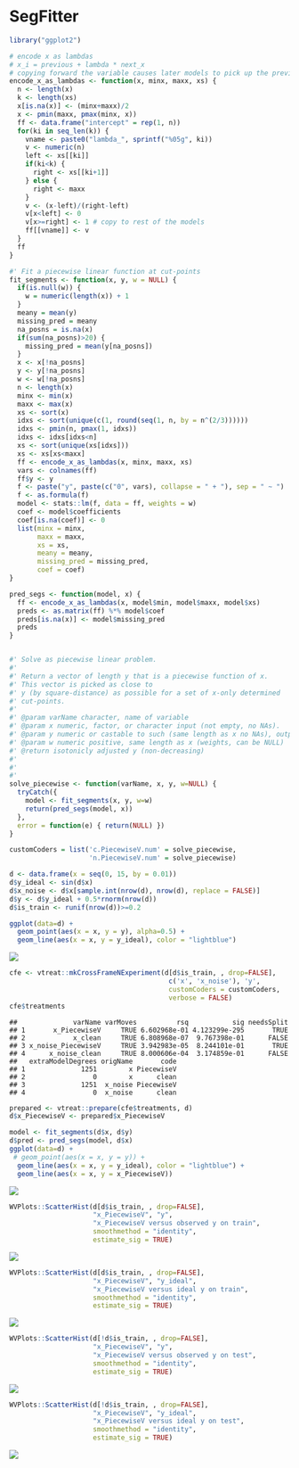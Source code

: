 SegFitter
================

``` r
library("ggplot2")
```

``` r
# encode x as lambdas
# x_i = previous + lambda * next_x
# copying forward the variable causes later models to pick up the previous as above.
encode_x_as_lambdas <- function(x, minx, maxx, xs) {
  n <- length(x)
  k <- length(xs)
  x[is.na(x)] <- (minx+maxx)/2
  x <- pmin(maxx, pmax(minx, x))
  ff <- data.frame("intercept" = rep(1, n))
  for(ki in seq_len(k)) {
    vname <- paste0("lambda_", sprintf("%05g", ki))
    v <- numeric(n)
    left <- xs[[ki]]
    if(ki<k) {
      right <- xs[[ki+1]]
    } else {
      right <- maxx
    }
    v <- (x-left)/(right-left)
    v[x<left] <- 0
    v[x>=right] <- 1 # copy to rest of the models
    ff[[vname]] <- v
  }
  ff
}

#' Fit a piecewise linear function at cut-points
fit_segments <- function(x, y, w = NULL) {
  if(is.null(w)) {
    w = numeric(length(x)) + 1
  }
  meany = mean(y)
  missing_pred = meany
  na_posns = is.na(x)
  if(sum(na_posns)>20) {
    missing_pred = mean(y[na_posns])
  }
  x <- x[!na_posns]
  y <- y[!na_posns]
  w <- w[!na_posns]
  n <- length(x)
  minx <- min(x)
  maxx <- max(x)
  xs <- sort(x)
  idxs <- sort(unique(c(1, round(seq(1, n, by = n^(2/3))))))
  idxs <- pmin(n, pmax(1, idxs))
  idxs <- idxs[idxs<n]
  xs <- sort(unique(xs[idxs]))
  xs <- xs[xs<maxx]
  ff <- encode_x_as_lambdas(x, minx, maxx, xs)
  vars <- colnames(ff)
  ff$y <- y
  f <- paste("y", paste(c("0", vars), collapse = " + "), sep = " ~ ")
  f <- as.formula(f)
  model <- stats::lm(f, data = ff, weights = w)
  coef <- model$coefficients
  coef[is.na(coef)] <- 0
  list(minx = minx, 
       maxx = maxx,
       xs = xs,
       meany = meany,
       missing_pred = missing_pred,
       coef = coef)
}

pred_segs <- function(model, x) {
  ff <- encode_x_as_lambdas(x, model$min, model$maxx, model$xs)
  preds <- as.matrix(ff) %*% model$coef
  preds[is.na(x)] <- model$missing_pred
  preds
}


#' Solve as piecewise linear problem.
#'
#' Return a vector of length y that is a piecewise function of x.
#' This vector is picked as close to
#' y (by square-distance) as possible for a set of x-only determined
#' cut-points.
#'
#' @param varName character, name of variable
#' @param x numeric, factor, or character input (not empty, no NAs). 
#' @param y numeric or castable to such (same length as x no NAs), output to match
#' @param w numeric positive, same length as x (weights, can be NULL)
#' @return isotonicly adjusted y (non-decreasing)
#'
#'
#' 
solve_piecewise <- function(varName, x, y, w=NULL) {
  tryCatch({
    model <- fit_segments(x, y, w=w)
    return(pred_segs(model, x))
  },
  error = function(e) { return(NULL) })
}

customCoders = list('c.PiecewiseV.num' = solve_piecewise,
                    'n.PiecewiseV.num' = solve_piecewise)
```

``` r
d <- data.frame(x = seq(0, 15, by = 0.01))
d$y_ideal <- sin(d$x)
d$x_noise <- d$x[sample.int(nrow(d), nrow(d), replace = FALSE)]
d$y <- d$y_ideal + 0.5*rnorm(nrow(d))
d$is_train <- runif(nrow(d))>=0.2

ggplot(data=d) +
  geom_point(aes(x = x, y = y), alpha=0.5) + 
  geom_line(aes(x = x, y = y_ideal), color = "lightblue")
```

![](SegFitter_files/figure-markdown_github/example-1.png)

``` r
cfe <- vtreat::mkCrossFrameNExperiment(d[d$is_train, , drop=FALSE], 
                                        c('x', 'x_noise'), 'y',
                                        customCoders = customCoders,
                                        verbose = FALSE)
cfe$treatments
```

    ##              varName varMoves          rsq           sig needsSplit
    ## 1       x_PiecewiseV     TRUE 6.602968e-01 4.123299e-295       TRUE
    ## 2            x_clean     TRUE 6.808968e-07  9.767398e-01      FALSE
    ## 3 x_noise_PiecewiseV     TRUE 3.942983e-05  8.244101e-01       TRUE
    ## 4      x_noise_clean     TRUE 8.000606e-04  3.174859e-01      FALSE
    ##   extraModelDegrees origName       code
    ## 1              1251        x PiecewiseV
    ## 2                 0        x      clean
    ## 3              1251  x_noise PiecewiseV
    ## 4                 0  x_noise      clean

``` r
prepared <- vtreat::prepare(cfe$treatments, d)
d$x_PiecewiseV <- prepared$x_PiecewiseV

model <- fit_segments(d$x, d$y)
d$pred <- pred_segs(model, d$x)
ggplot(data=d) +
 # geom_point(aes(x = x, y = y)) + 
  geom_line(aes(x = x, y = y_ideal), color = "lightblue") + 
  geom_line(aes(x = x, y = x_PiecewiseV))
```

![](SegFitter_files/figure-markdown_github/example-2.png)

``` r
WVPlots::ScatterHist(d[d$is_train, , drop=FALSE], 
                     "x_PiecewiseV", "y",
                     "x_PiecewiseV versus observed y on train",
                     smoothmethod = "identity",
                     estimate_sig = TRUE)
```

![](SegFitter_files/figure-markdown_github/example-3.png)

``` r
WVPlots::ScatterHist(d[d$is_train, , drop=FALSE], 
                     "x_PiecewiseV", "y_ideal",
                     "x_PiecewiseV versus ideal y on train",
                     smoothmethod = "identity",
                     estimate_sig = TRUE)
```

![](SegFitter_files/figure-markdown_github/example-4.png)

``` r
WVPlots::ScatterHist(d[!d$is_train, , drop=FALSE], 
                     "x_PiecewiseV", "y",
                     "x_PiecewiseV versus observed y on test",
                     smoothmethod = "identity",
                     estimate_sig = TRUE)
```

![](SegFitter_files/figure-markdown_github/example-5.png)

``` r
WVPlots::ScatterHist(d[!d$is_train, , drop=FALSE], 
                     "x_PiecewiseV", "y_ideal",
                     "x_PiecewiseV versus ideal y on test",
                     smoothmethod = "identity",
                     estimate_sig = TRUE)
```

![](SegFitter_files/figure-markdown_github/example-6.png)
